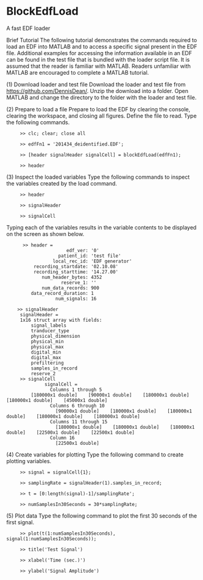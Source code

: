BlockEdfLoad
============

A fast EDF loader

Brief Tutorial
The following tutorial demonstrates the commands required to load an EDF into MATLAB and to access a specific signal present in the EDF file. Additional examples for accessing the information available in an EDF can be found in the test file that is bundled with the loader script file. It is assumed that the reader is familiar with MATLAB. Readers unfamiliar with MATLAB are encouraged to complete a MATLAB tutorial.

(1) Download loader and test file
Download the loader and test file from https://github.com/DennisDean/. Unzip the download into a folder. Open MATLAB and change the directory to the folder with the loader and test file.

(2) Prepare to load a file
Prepare to load the EDF by clearing the console, clearing the workspace, and closing all figures.  Define the file to read. Type the following commands.

         >> clc; clear; close all

         >> edfFn1 = '201434_deidentified.EDF';

         >> [header signalHeader signalCell] = blockEdfLoad(edfFn1);

         >> header

(3) Inspect the loaded variables
Type the following commands to inspect the variables created by the load command.

         >> header

         >> signalHeader

         >> signalCell
Typing each of the variables results in the variable contents to be displayed on the screen as shown below.

          >> header =
                          edf_ver: '0'
                       patient_id: 'test file'
                     local_rec_id: 'EDF generator'
              recording_startdate: '02.10.08'
              recording_starttime: '14.27.00'
                 num_header_bytes: 4352
                        reserve_1: ''
                 num_data_records: 900
             data_record_duration: 1
                      num_signals: 16

        >> signalHeader
         signalHeader =
         1x16 struct array with fields:
             signal_labels
             tranducer_type
             physical_dimension
             physical_min
             physical_max
             digital_min
             digital_max
             prefiltering
             samples_in_record
             reserve_2
         >> signalCell
                  signalCell =
                    Columns 1 through 5
             [180000x1 double]    [90000x1 double]    [180000x1 double]    [180000x1 double]    [45000x1 double]
                    Columns 6 through 10
                      [90000x1 double]    [180000x1 double]    [180000x1 double]    [180000x1 double]    [180000x1 double]
                    Columns 11 through 15
                      [180000x1 double]    [180000x1 double]    [180000x1 double]    [22500x1 double]    [22500x1 double]
                    Column 16
                      [22500x1 double]

(4) Create variables for plotting
Type the following command to create plotting variables.

         >> signal = signalCell{1};

         >> samplingRate = signalHeader(1).samples_in_record;

         >> t = [0:length(signal)-1]/samplingRate';

         >> numSamplesIn30Seconds = 30*samplingRate;

(5) Plot data
Type the following command to plot the first 30 seconds of the first signal.

         >> plot(t(1:numSamplesIn30Seconds), signal(1:numSamplesIn30Seconds));

         >> title('Test Signal')

         >> xlabel('Time (sec.)')

         >> ylabel('Signal Amplitude')

